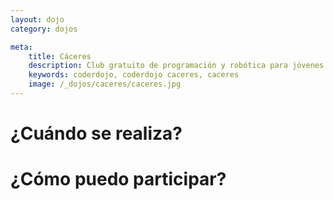 ```yaml
---
layout: dojo
category: dojos

meta:
    title: Cáceres
    description: Club gratuito de programación y robótica para jóvenes de 10 a 17 años
    keywords: coderdojo, coderdojo caceres, caceres
    image: /_dojos/caceres/caceres.jpg
---
```


# ¿Cuándo se realiza?


# ¿Cómo puedo participar?